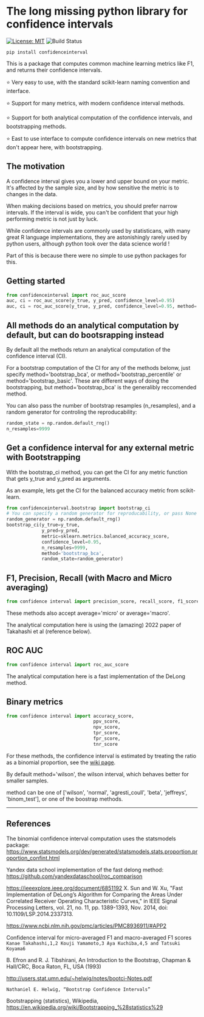# The long missing python library for confidence intervals

[![License: MIT](https://img.shields.io/badge/License-MIT-yellow.svg)](https://opensource.org/licenses/MIT)
![Build Status](https://github.com/jacobgil/confidenceinterval/workflows/Tests/badge.svg)

`pip install confidenceinterval`

This is a package that computes common machine learning metrics like F1, and returns their confidence intervals.


⭐ Very easy to use, with the standard scikit-learn naming convention and interface.

⭐ Support for many metrics, with modern confidence interval methods.

⭐ Support for both analytical computation of the confidence intervals, and bootstrapping methods.

⭐ East to use interface to compute confidence intervals on new metrics that don't appear here, with bootstrapping.

## The motivation

A confidence interval gives you a lower and upper bound on your metric. It's affected by the sample size, and by how sensitive the metric is to changes in the data.

When making decisions based on metrics, you should prefer narrow intervals. If the interval is wide, you can't be confident that your high performing metric is not just by luck.

While confidence intervals are commonly used by statisticans, with many great R language implementations,
they are astonishingly rarely used by python users, although python took over the data science world !

Part of this is because there were no simple to use python packages for this.


## Getting started

```python
from confidenceinterval import roc_auc_score
auc, ci = roc_auc_score(y_true, y_pred, confidence_level=0.95)
auc, ci = roc_auc_score(y_true, y_pred, confidence_level=0.95, method='bootstrap_bca')
```

## All methods do an analytical computation by default, but can do bootsrapping instead
By default all the methods return an analytical computation of the confidence interval (CI).

For a bootstrap computation of the CI for any of the methods belonw, just specify method='bootstrap_bca', or method='bootstrap_percentile' or method='bootstrap_basic'.
These are different ways of doing the bootstrapping, but method='bootstrap_bca' is the generalibly reccomended method.

You can also pass the number of bootstrap resamples (n_resamples), and a random generator for controling the reproducability:

```python
random_state = np.random.default_rng()
n_resamples=9999
```

## Get a confidence interval for any external metric with Bootstrapping
With the bootstrap_ci method, you can get the CI for any metric function that gets y_true and y_pred as arguments.

As an example, lets get the CI for the balanced accuracy metric from scikit-learn.

```python
from confidenceinterval.bootstrap import bootstrap_ci
# You can specify a random generator for reproducability, or pass None
random_generator = np.random.default_rng()
bootstrap_ci(y_true=y_true,
             y_pred=y_pred,
             metric=sklearn.metrics.balanced_accuracy_score,
             confidence_level=0.95,
             n_resamples=9999,
             method='bootstrap_bca',
             random_state=random_generator)
```

## F1, Precision, Recall (with Macro and Micro averaging)
```python
from confidence interval import precision_score, recall_score, f1_score
```

These methods also accept average='micro' or average='macro'.

The analytical computation here is using the (amazing) 2022 paper of Takahashi et al (reference below). 


## ROC AUC
```python
from confidence interval import roc_auc_score
```
The analytical computation here is a fast implementation of the DeLong method.


## Binary metrics
```python
from confidence interval import accuracy_score,
                                ppv_score,
                                npv_score,
                                tpr_score,
                                fpr_score,
                                tnr_score
```

For these methods, the confidence interval is estimated by treating the ratio as a binomial proportion,
see the [wiki page](https://en.wikipedia.org/wiki/Binomial_proportion_confidence_interval).

By default method='wilson', the wilson interval, which behaves better for smaller samples.

method can be one of ['wilson', 'normal', 'agresti_coull', 'beta', 'jeffreys', 'binom_test'], or one of the boostrap methods.

----------

## References

The binomial confidence interval computation uses the statsmodels package:
https://www.statsmodels.org/dev/generated/statsmodels.stats.proportion.proportion_confint.html

Yandex data school implementation of the fast delong method:
https://github.com/yandexdataschool/roc_comparison

https://ieeexplore.ieee.org/document/6851192
X. Sun and W. Xu, "Fast Implementation of DeLong’s Algorithm for Comparing the Areas Under Correlated Receiver Operating Characteristic Curves," in IEEE Signal Processing Letters, vol. 21, no. 11, pp. 1389-1393, Nov. 2014, doi: 10.1109/LSP.2014.2337313.

https://www.ncbi.nlm.nih.gov/pmc/articles/PMC8936911/#APP2

Confidence interval for micro-averaged F1 and macro-averaged F1 scores
`Kanae Takahashi,1,2 Kouji Yamamoto,3 Aya Kuchiba,4,5 and Tatsuki Koyama6`

B. Efron and R. J. Tibshirani, An Introduction to the Bootstrap, Chapman & Hall/CRC, Boca Raton, FL, USA (1993)

http://users.stat.umn.edu/~helwig/notes/bootci-Notes.pdf

`Nathaniel E. Helwig, “Bootstrap Confidence Intervals”`

Bootstrapping (statistics), Wikipedia, https://en.wikipedia.org/wiki/Bootstrapping_%28statistics%29